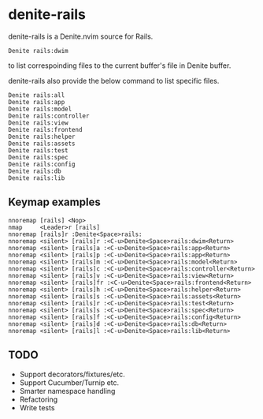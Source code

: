 # denite-rails

denite-rails is a Denite.nvim source for Rails.

```
Denite rails:dwim
```

to list correspoinding files to the current buffer's file in Denite buffer.

denite-rails also provide the below command to list specific files.


```
Denite rails:all
Denite rails:app
Denite rails:model
Denite rails:controller
Denite rails:view
Denite rails:frontend
Denite rails:helper
Denite rails:assets
Denite rails:test
Denite rails:spec
Denite rails:config
Denite rails:db
Denite rails:lib
```

## Keymap examples

```vim
nnoremap [rails] <Nop>
nmap     <Leader>r [rails]
nnoremap [rails]r :Denite<Space>rails:
nnoremap <silent> [rails]r :<C-u>Denite<Space>rails:dwim<Return>
nnoremap <silent> [rails]a :<C-u>Denite<Space>rails:app<Return>
nnoremap <silent> [rails]p :<C-u>Denite<Space>rails:app<Return>
nnoremap <silent> [rails]m :<C-u>Denite<Space>rails:model<Return>
nnoremap <silent> [rails]c :<C-u>Denite<Space>rails:controller<Return>
nnoremap <silent> [rails]v :<C-u>Denite<Space>rails:view<Return>
nnoremap <silent> [rails]fr :<C-u>Denite<Space>rails:frontend<Return>
nnoremap <silent> [rails]h :<C-u>Denite<Space>rails:helper<Return>
nnoremap <silent> [rails]s :<C-u>Denite<Space>rails:assets<Return>
nnoremap <silent> [rails]r :<C-u>Denite<Space>rails:test<Return>
nnoremap <silent> [rails]s :<C-u>Denite<Space>rails:spec<Return>
nnoremap <silent> [rails]f :<C-u>Denite<Space>rails:config<Return>
nnoremap <silent> [rails]d :<C-u>Denite<Space>rails:db<Return>
nnoremap <silent> [rails]l :<C-u>Denite<Space>rails:lib<Return>
```

## TODO

- Support decorators/fixtures/etc.
- Support Cucumber/Turnip etc.
- Smarter namespace handling
- Refactoring
- Write tests
